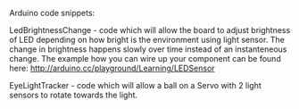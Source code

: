 Arduino code snippets:

LedBrightnessChange - code which will allow the board to adjust brightness of LED depending on how bright is the environment using light sensor. The change in brightness happens slowly over time instead of an instanteneous change.
The example how you can wire up your component can be found here: http://arduino.cc/playground/Learning/LEDSensor

EyeLightTracker - code which will allow a ball on a Servo with 2 light sensors to rotate towards the light.